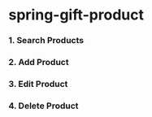 # spring-gift-product


### 1. Search Products

### 2. Add Product

### 3. Edit Product

### 4. Delete Product
